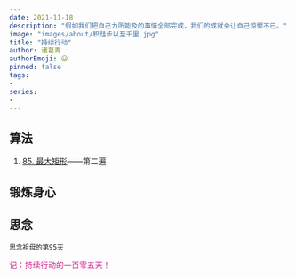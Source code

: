 ```yaml
---
date: 2021-11-18
description: "假如我们把自己力所能及的事情全部完成，我们的成就会让自己惊愕不已。"
image: "images/about/积跬步以至千里.jpg"
title: "持续行动"
author: 诸葛青
authorEmoji: 😃
pinned: false
tags:
- 
series:
-
---
```



## 算法
1. [85. 最大矩形](https://leetcode-cn.com/problems/maximal-rectangle)——第二遍

## 锻炼身心 

## 思念
``思念祖母的第95天``

<font color=VioletRed>记：持续行动的一百零五天！</font>


